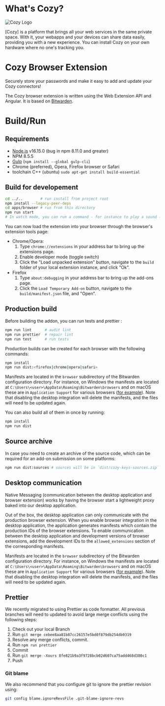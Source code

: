 # What's Cozy?

![Cozy Logo](https://cdn.rawgit.com/cozy/cozy-guidelines/master/templates/cozy_logo_small.svg)

[Cozy] is a platform that brings all your web services in the same private space. With it, your webapps and your devices can share data easily, providing you with a new experience. You can install Cozy on your own hardware where no one's tracking you.

# Cozy Browser Extension

Securely store your passwords and make it easy to add and update your Cozy connectors!

The Cozy browser extension is written using the Web Extension API and Angular. It is based on [Bitwarden](https://github.com/bitwarden/browser).

# Build/Run

## Requirements

- [Node.js](https://nodejs.org) v16.15.0 (bug in npm 8.11.0 and greater)
- NPM 8.5.5
- [Gulp](https://gulpjs.com/) (`npm install --global gulp-cli`)
- Chrome (preferred), Opera, Firefox browser or Safari
- toolchain C++ (ubuntu) `sudo apt-get install build-essential`

## Build for developement

```sh
cd ../..        # run install from project root
npm install --legacy-peer-deps
cd apps/browser # run from this directory
npm run start
# In watch mode, you can run a command - for instance to play a sound - by personalizing the `webpack.announcer.plugin.js`
```

You can now load the extension into your browser through the browser's extension tools page:

- Chrome/Opera:
  1. Type `chrome://extensions` in your address bar to bring up the extensions page.
  2. Enable developer mode (toggle switch)
  3. Click the "Load unpacked extension" button, navigate to the `build` folder of your local extension instance, and click "Ok".
- Firefox
  1. Type `about:debugging` in your address bar to bring up the add-ons page.
  2. Click the `Load Temporary Add-on` button, navigate to the `build/manifest.json` file, and "Open".

## Production build

Before building the addon, you can run tests and prettier :

```sh
npm run lint      # audit lint
npm run prettier  # repair lint
npm run test      # run tests
```

Production builds can be created for each browser with the following commands:

```sh
npm install
npm run dist:<firefox|chrome|opera|safari>
```

Manifests are located in the `browser` subdirectory of the Bitwarden configuration directory. For instance, on Windows the manifests are located at `C:\Users\<user>\AppData\Roaming\Bitwarden\browsers` and on macOS these are in `Application Support` for various browsers ([for example](https://developer.mozilla.org/en-US/docs/Mozilla/Add-ons/WebExtensions/Native_manifests#manifest_location)). Note that disabling the desktop integration will delete the manifests, and the files will need to be updated again.

You can also build all of them in once by running:

```sh
npm install
npm run dist
```

## Source archive

In case you need to create an archive of the source code, which can be required for an add-on submission on some platforms:

```sh
npm run dist:sources # sources will be in `dist/cozy-keys-sources.zip`
```

## Desktop communication

Native Messaging (communication between the desktop application and browser extension) works by having the browser start a lightweight proxy baked into our desktop application.

Out of the box, the desktop application can only communicate with the production browser extension. When you enable browser integration in the desktop application, the application generates manifests which contain the production IDs of the browser extensions. To enable communication between the desktop application and development versions of browser extensions, add the development IDs to the `allowed_extensions` section of the corresponding manifests.

Manifests are located in the `browser` subdirectory of the Bitwarden configuration directory. For instance, on Windows the manifests are located at `C:\Users\<user>\AppData\Roaming\Bitwarden\browsers` and on macOS these are in `Application Support` for various browsers ([for example](https://developer.mozilla.org/en-US/docs/Mozilla/Add-ons/WebExtensions/Native_manifests#manifest_location)). Note that disabling the desktop integration will delete the manifests, and the files will need to be updated again.

## Prettier

We recently migrated to using Prettier as code formatter. All previous branches will need to updated to avoid large merge conflicts using the following steps:

1. Check out your local Branch
2. Run `git merge cebee8aa81b87cc26157e5bd0f879db254db9319`
3. Resolve any merge conflicts, commit.
4. Run `npm run prettier`
5. Commit
6. Run `git merge -Xours 8fe821b9a3f9728bcb02d607ca75add468d380c1`
7. Push

### Git blame

We also recommend that you configure git to ignore the prettier revision using:

```bash
git config blame.ignoreRevsFile .git-blame-ignore-revs
```
